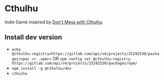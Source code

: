 # Cthulhu

Indie Game inspired by [Don't Mess with Cthulhu](https://www.kickstarter.com/projects/ibcgames/dont-mess-with-cthulhu).


## Install dev version

* `echo @cthulhu:registry=https://gitlab.com/api/v4/projects/25292530/packages/npm/ >> .npmrc` OR `npm config set @cthulhu:registry https://gitlab.com/api/v4/projects/25292530/packages/npm/`
* `npm install -g @cthulhu/dev`
* `cthulhu`
